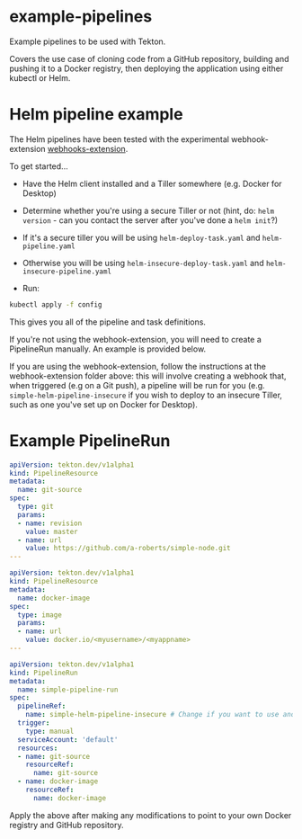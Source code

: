# example-pipelines
Example pipelines to be used with Tekton.

Covers the use case of cloning code from a GitHub repository, building and pushing it to a Docker registry, then deploying the application using either kubectl or Helm.

# Helm pipeline example
The Helm pipelines have been tested with the experimental webhook-extension [webhooks-extension](https://github.com/tektoncd/experimental/tree/master/webhooks-extension).

To get started...

- Have the Helm client installed and a Tiller somewhere (e.g. Docker for Desktop)
- Determine whether you're using a secure Tiller or not (hint, do: `helm version` - can you contact the server after you've done a `helm init`?)
- If it's a secure tiller you will be using `helm-deploy-task.yaml` and `helm-pipeline.yaml`
- Otherwise you will be using `helm-insecure-deploy-task.yaml` and `helm-insecure-pipeline.yaml`

- Run:

```bash
kubectl apply -f config
```

This gives you all of the pipeline and task definitions.

If you're not using the webhook-extension, you will need to create a PipelineRun manually. An example is provided below.

If you are using the webhook-extension, follow the instructions at the webhook-extension folder above: this will involve creating a webhook that, when triggered (e.g on a Git push), a 
pipeline will be run for you (e.g. `simple-helm-pipeline-insecure` if you wish to deploy to an insecure Tiller, such as one you've set up on Docker for Desktop).

# Example PipelineRun

```yaml
apiVersion: tekton.dev/v1alpha1
kind: PipelineResource
metadata:
  name: git-source
spec:
  type: git
  params:
  - name: revision
    value: master
  - name: url
    value: https://github.com/a-roberts/simple-node.git
---

apiVersion: tekton.dev/v1alpha1
kind: PipelineResource
metadata:
  name: docker-image
spec:
  type: image
  params:
  - name: url
    value: docker.io/<myusername>/<myappname>
---

apiVersion: tekton.dev/v1alpha1
kind: PipelineRun
metadata:
  name: simple-pipeline-run
spec:
  pipelineRef:
    name: simple-helm-pipeline-insecure # Change if you want to use another
  trigger:
    type: manual
  serviceAccount: 'default'
  resources:
  - name: git-source
    resourceRef:
      name: git-source
  - name: docker-image
    resourceRef:
      name: docker-image
```

Apply the above after making any modifications to point to your own Docker registry and GitHub repository.





